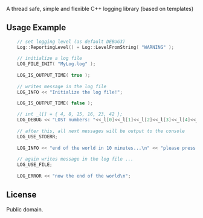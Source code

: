 ﻿A thread safe, simple and flexible C++ logging library (based on templates)

## Usage Example

```C++
	// set logging level (as default DEBUG3)
	Log::ReportingLevel() = Log::LevelFromString( "WARNING" );
	
	// initialize a log file
	LOG_FILE_INIT( "MyLog.log" );
	
	LOG_IS_OUTPUT_TIME( true );
	
	// writes message in the log file
	LOG_INFO << "Initialize the log file!";

	LOG_IS_OUTPUT_TIME( false );
	
	// int _l[] = { 4, 8, 15, 16, 23, 42 };
	LOG_DEBUG << "LOST numbers: "<<_l[0]<<_l[1]<<_l[2]<<_l[3]<<_l[4]<<_l[5]<<" end.\n";
	
	// after this, all next messages will be output to the console
	LOG_USE_STDERR;
	
	LOG_INFO << "end of the world in 10 minutes...\n" << "please press a button";
	
	// again writes message in the log file ...
	LOG_USE_FILE;
	
	LOG_ERROR << "now the end of the world\n";
```

## License

Public domain.